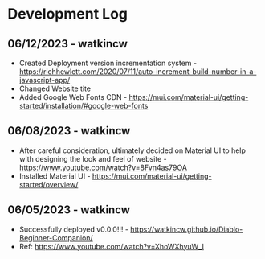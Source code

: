 # Development Log

## 06/12/2023 - watkincw

* Created Deployment version incrementation system - <https://richhewlett.com/2020/07/11/auto-increment-build-number-in-a-javascript-app/>
* Changed Website tite
* Added Google Web Fonts CDN - <https://mui.com/material-ui/getting-started/installation/#google-web-fonts>

## 06/08/2023 - watkincw

* After careful consideration, ultimately decided on Material UI to help with designing the look and feel of website - <https://www.youtube.com/watch?v=8Fvn4as79OA>
* Installed Material UI - <https://mui.com/material-ui/getting-started/overview/>

## 06/05/2023 - watkincw

* Successfully deployed v0.0.0!!! - <https://watkincw.github.io/Diablo-Beginner-Companion/>
* Ref: <https://www.youtube.com/watch?v=XhoWXhyuW_I>
